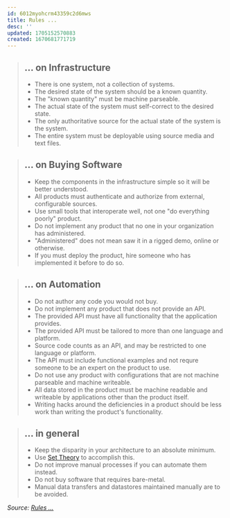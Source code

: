 ```yaml
---
id: 6012myohcrm43359c2d6mws
title: Rules ...
desc: ''
updated: 1705152570883
created: 1670681771719
---
```


> ## ... on Infrastructure
> 
> * There is one system, not a collection of systems.
> * The desired state of the system should be a known quantity.
> * The "known quantity" must be machine parseable.
> * The actual state of the system must self-correct to the desired state.
> * The only authoritative source for the actual state of the system is the
>   system.
> * The entire system must be deployable using source media and text files.

> ## ... on Buying Software
> 
> * Keep the components in the infrastructure simple so it will be better
>   understood.
> * All products must authenticate and authorize from external, configurable
>   sources.
> * Use small tools that interoperate well, not one "do everything poorly"
>   product.
> * Do not implement any product that no one in your organization has
>   administered.
> * "Administered" does not mean saw it in a rigged demo, online or otherwise.
> * If you must deploy the product, hire someone who has implemented it before
>   to do so.

> ## ... on Automation
> 
> * Do not author any code you would not buy.
> * Do not implement any product that does not provide an API.
> * The provided API must have all functionality that the application provides.
> * The provided API must be tailored to more than one language and platform.
> * Source code counts as an API, and may be restricted to one language or
>   platform.
> * The API must include functional examples and not requre someone to be an
>   expert on the product to use.
> * Do not use any product with configurations that are not machine parseable
>   and machine writeable.
> * All data stored in the product must be machine readable and writeable by
>   applications other than the product itself.
> * Writing hacks around the deficiencies in a product should be less work than
>   writing the product's functionality.

> ## ... in general
> 
> * Keep the disparity in your architecture to an absolute minimum.
> * Use [Set Theory](http://en.wikipedia.org/wiki/Set_theory) to accomplish this.
> * Do not improve manual processes if you can automate them instead.
> * Do not buy software that requires bare-metal.
> * Manual data transfers and datastores maintained manually are to be avoided.

_Source: [Rules ...](https://gist.githubusercontent.com/serverhorror/253304/raw/da2c1f329fc85fdfc8906b7569824aeb2e8588a6/rules_on_infrastructure.mdown)_

